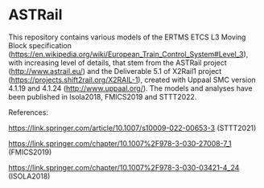 # ASTRail
This repository contains various models of the ERTMS ETCS L3 Moving Block specification (https://en.wikipedia.org/wiki/European_Train_Control_System#Level_3), with increasing level of details,  that stem from the ASTRail project (http://www.astrail.eu/) and the Deliverable 5.1 of X2Rail1 project (https://projects.shift2rail.org/X2RAIL-1), created with Uppaal SMC version 4.1.19 and 4.1.24 (http://www.uppaal.org/). 
The models and analyses have been published in Isola2018, FMICS2019 and STTT2022.

References:

https://link.springer.com/article/10.1007/s10009-022-00653-3      (STTT2021)

https://link.springer.com/chapter/10.1007%2F978-3-030-27008-7_1   (FMICS2019)

https://link.springer.com/chapter/10.1007%2F978-3-030-03421-4_24  (ISOLA2018)
